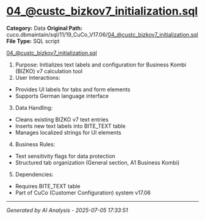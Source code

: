 # 04_@custc_bizkov7_initialization.sql

**Category:** Data
**Original Path:** cuco.dbmaintain/sql/11/19_CuCo_V17.06/04_@custc_bizkov7_initialization.sql
**File Type:** SQL script

04_@custc_bizkov7_initialization.sql
1. Purpose: Initializes text labels and configuration for Business Kombi (BIZKO) v7 calculation tool
2. User Interactions:
- Provides UI labels for tabs and form elements
- Supports German language interface
3. Data Handling:
- Cleans existing BIZKO v7 text entries
- Inserts new text labels into BITE_TEXT table
- Manages localized strings for UI elements
4. Business Rules:
- Text sensitivity flags for data protection
- Structured tab organization (General section, A1 Business Kombi)
5. Dependencies:
- Requires BITE_TEXT table
- Part of CuCo (Customer Configuration) system v17.06

---
*Generated by AI Analysis - 2025-07-05 17:33:51*
